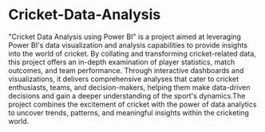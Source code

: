 # Cricket-Data-Analysis
"Cricket Data Analysis using Power BI" is a project aimed at leveraging Power BI's data visualization and analysis capabilities to provide insights into the world of cricket. By collating and transforming cricket-related data, this project offers an in-depth examination of player statistics, match outcomes, and team performance. Through interactive dashboards and visualizations, it delivers comprehensive analyses that cater to cricket enthusiasts, teams, and decision-makers, helping them make data-driven decisions and gain a deeper understanding of the sport's dynamics.The project combines the excitement of cricket with the power of data analytics to uncover trends, patterns, and meaningful insights within the cricketing world.
